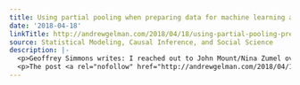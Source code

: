 ```yaml
---
title: Using partial pooling when preparing data for machine learning applications
date: '2018-04-18'
linkTitle: http://andrewgelman.com/2018/04/18/using-partial-pooling-preparing-data-machine-learning-applications/
source: Statistical Modeling, Causal Inference, and Social Science
description: |-
  <p>Geoffrey Simmons writes: I reached out to John Mount/Nina Zumel over at Win Vector with a suggestion for their vtreat package, which automates many common challenges in preparing data for machine learning applications. The default behavior for impact coding high-cardinality variables had been a naive bayes approach, which I found to be problematic due its multi-modal output (assigning [&#8230;]</p>
  <p>The post <a rel="nofollow" href="http://andrewgelman.com/2018/04/18/using-partial-pooling-pr
---
```

